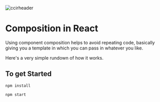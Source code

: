 ![ccirheader](https://user-images.githubusercontent.com/66869833/197528431-7d92972e-f4b9-4874-8eb4-6067ce03375c.jpg)

# Composition in React

Using component composition helps to avoid repeating code, basically giving you a template in which you can pass in whatever you like. 

Here's a very simple rundown of how it works.

## To get Started

```
npm install

npm start
```
